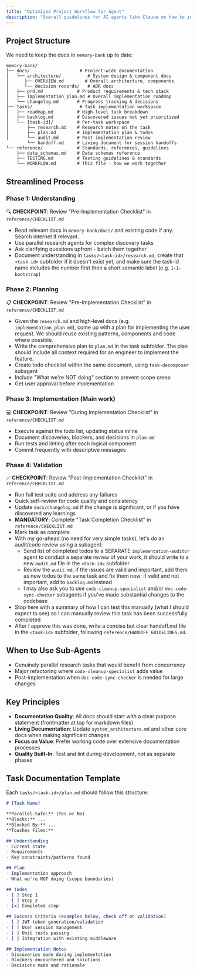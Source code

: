 ```yaml
---
title: "Optimized Project Workflow for Agent"
description: "Overall guidelines for AI agents like Claude on how to implement a task"
---
```


## Project Structure

We need to keep the docs in `memory-bank` up to date:
```
memory-bank/
├── docs/                   # Project-wide documentation
|   └── architecture/          # System design & component docs
│      ├── OVERVIEW.md        # Overall architecture, components
│      └── decision-records/   # ADR docs
│   ├── prd.md             # Product requirements & tech stack
│   ├── implementation_plan.md # Overall implementation roadmap
│   └── changelog.md       # Progress tracking & decisions
├── tasks/                  # Task implementation workspace
│   ├── roadmap.md         # High-level task breakdown
│   ├── backlog.md         # Discovered issues not yet prioritized
│   └── [task-id]/         # Per-task workspace
│       ├── research.md    # Research notes on the task
│       ├── plan.md        # Implementation plan & todos
│       └── audit.md       # Post-implementation review
        └── handoff.md     # Living document for session handoffs
└── reference/             # Standards, references, guidelines
    ├── data_schemas.md    # Data schemas reference
    ├── TESTING.md         # Testing guidelines & standards
    └── WORKFLOW.md        # This file - how we work together
```

## Streamlined Process

### Phase 1: Understanding
🔍 **CHECKPOINT**: Review "Pre-Implementation Checklist" in `reference/CHECKLIST.md`
- Read relevant docs in `memory-bank/docs/` and existing code if any. Search internet if relevant.
- Use parallel research agents for complex discovery tasks
- Ask clarifying questions upfront - batch them together
- Document understanding in `tasks/<task-id>/research.md`; create that `<task-id>` subfolder if it doesn't exist yet, and make sure the task-id name includes the number first then a short semantic label (e.g. `1-1-bootstrap`)

### Phase 2: Planning
📋 **CHECKPOINT**: Review "Pre-Implementation Checklist" in `reference/CHECKLIST.md`
- Given the `research.md` and high-level docs (e.g. `implementation_plan.md`), come up with a plan for implementing the user request. We should reuse existing patterns, components and code where possible.
- Write the comprehensive plan to `plan.md` in the task subfolder. The plan should include all context required for an engineer to implement the feature.
- Create todo checklist within the same document, using `task-decomposer` subagent
- Include "What we're NOT doing" section to prevent scope creep
- Get user approval before implementation

### Phase 3: Implementation (Main work)
💻 **CHECKPOINT**: Review "During Implementation Checklist" in `reference/CHECKLIST.md`
- Execute against the todo list, updating status inline
- Document discoveries, blockers, and decisions in `plan.md`
- Run tests and linting after each logical component
- Commit frequently with descriptive messages

### Phase 4: Validation
✅ **CHECKPOINT**: Review "Post-Implementation Checklist" in `reference/CHECKLIST.md`
- Run full test suite and address any failures
- Quick self-review for code quality and consistency
- Update `docs/changelog.md` if the change is significant, or if you have discovered any learnings
- **MANDATORY**: Complete "Task Completion Checklist" in `reference/CHECKLIST.md`
- Mark task as complete
- With my go-ahead (no need for very simple tasks), let's do an audit/code review using a subagent:
  - Send list of completed todos to a SEPARATE `implementation-auditor` agent to conduct a separate review of your work, it should write to a new `audit.md` file in the `<task-id>` subfolder
  - Review the `audit.md`, if the issues are valid and important, add them as new todos to the same task and fix them now; if valid and not important, add to `backlog.md` instead
  - I may also ask you to use `code-cleanup-specialist` and/or `doc-code-sync-checker` subagents if you've made substantial changes to the codebase
- Stop here with a summary of how I can test this manually (what I should expect to see) so I can manually review this task has been successfully completed
- After I approve this was done, write a concise but clear handoff.md file in the `<task-id>` subfolder, following `reference/HANDOFF_GUIDELINES.md`.

## When to Use Sub-Agents

- Genuinely parallel research tasks that would benefit from concurrency
- Major refactoring where `code-cleanup-specialist` adds value
- Post-implementation when `doc-code-sync-checker` is needed for large changes

## Key Principles

- **Documentation Quality**: All docs should start with a clear purpose statement (frontmatter at top for markdown files)
- **Living Documentation**: Update `system_architecture.md` and other core docs when making significant changes
- **Focus on Value**: Prefer working code over extensive documentation processes
- **Quality Built-In**: Test and lint during development, not as separate phases

## Task Documentation Template

Each `tasks/<task-id>/plan.md` should follow this structure:

```markdown
# [Task Name]

**Parallel-Safe:** (Yes or No)
**Blocks:** ...
**Blocked By:** ...
**Touches Files:** 

## Understanding
- Current state
- Requirements
- Key constraints/patterns found

## Plan
- Implementation approach
- What we're NOT doing (scope boundaries)

## Todos
- [ ] Step 1
- [ ] Step 2
- [x] Completed step

## Success Criteria (examples below, check off on validation)
- [ ] JWT token generation/validation
- [ ] User session management
- [ ] Unit tests passing
- [ ] Integration with existing middleware

## Implementation Notes
- Discoveries made during implementation
- Blockers encountered and solutions
- Decisions made and rationale
```